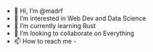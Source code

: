 - 👋 Hi, I’m @madrf
- 👀 I’m interested in Web Dev and Data Science
- 🌱 I’m currently learning Rust
- 💞️ I’m looking to collaborate on Everything
- 📫 How to reach me -

<!---
madrf/madrf is a ✨ special ✨ repository because its `README.md` (this file) appears on your GitHub profile.
You can click the Preview link to take a look at your changes.
--->
